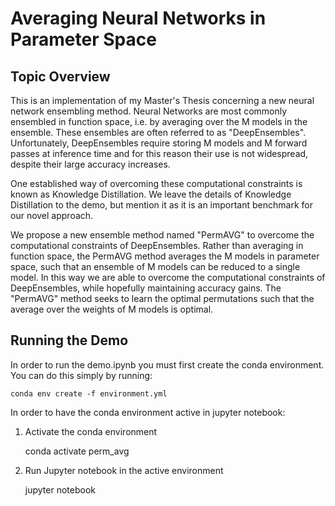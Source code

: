 # Averaging Neural Networks in Parameter Space

## Topic Overview

This is an implementation of my Master's Thesis concerning a new neural network ensembling method. Neural Networks are most commonly ensembled in function space, i.e. by averaging over the M models in the ensemble. These ensembles are often referred to as "DeepEnsembles". Unfortunately, DeepEnsembles require storing M models and M forward passes at inference time and for this reason their use is not widespread, despite their large accuracy increases.

One established way of overcoming these computational constraints is known as Knowledge Distillation. We leave the details of Knowledge Distillation to the demo, but mention it as it is an important benchmark for our novel approach.

We propose a new ensemble method named "PermAVG" to overcome the computational constraints of DeepEnsembles. Rather than averaging in function space, the PermAVG method averages the M models in parameter space, such that an ensemble of M models can be reduced to a single model. In this way we are able to overcome the computational constraints of DeepEnsembles, while hopefully maintaining accuracy gains. The "PermAVG" method seeks to learn the optimal permutations such that the average over the weights of M models is optimal.

## Running the Demo

In order to run the demo.ipynb you must first create the conda environment. You can do this simply by running:

    conda env create -f environment.yml

In order to have the conda environment active in jupyter notebook:

1) Activate the conda environment

    conda activate perm_avg

2) Run Jupyter notebook in the active environment

    jupyter notebook


